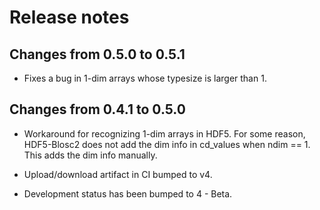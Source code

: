 # Release notes

## Changes from 0.5.0 to 0.5.1

* Fixes a bug in 1-dim arrays whose typesize is larger than 1.

## Changes from 0.4.1 to 0.5.0

* Workaround for recognizing 1-dim arrays in HDF5. For some reason,
  HDF5-Blosc2 does not add the dim info in cd_values when ndim == 1.
  This adds the dim info manually.

* Upload/download artifact in CI bumped to v4.

* Development status has been bumped to 4 - Beta.
